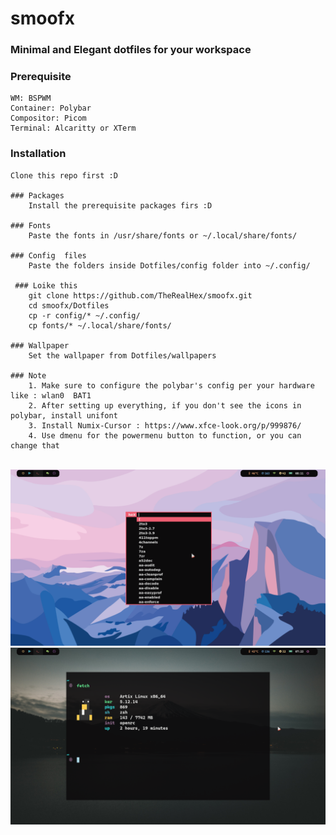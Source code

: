 # smoofx

### <b>Minimal</b> and <b>Elegant</b> dotfiles for your workspace

### Prerequisite
    WM: BSPWM
    Container: Polybar
    Compositor: Picom
    Terminal: Alcaritty or XTerm

### Installation

    Clone this repo first :D

    ### Packages
        Install the prerequisite packages firs :D

    ### Fonts
        Paste the fonts in /usr/share/fonts or ~/.local/share/fonts/

    ### Config  files
        Paste the folders inside Dotfiles/config folder into ~/.config/
            
     ### Loike this
        git clone https://github.com/TheRealHex/smoofx.git
        cd smoofx/Dotfiles
        cp -r config/* ~/.config/
        cp fonts/* ~/.local/share/fonts/

    ### Wallpaper
        Set the wallpaper from Dotfiles/wallpapers

    ### Note
        1. Make sure to configure the polybar's config per your hardware like : wlan0  BAT1
        2. After setting up everything, if you don't see the icons in polybar, install unifont
        3. Install Numix-Cursor : https://www.xfce-look.org/p/999876/
        4. Use dmenu for the powermenu button to function, or you can change that
<br>
<img src="https://github.com/TheRealHex/smoofx/blob/main/snaps/1.png">
<img src="https://github.com/TheRealHex/smoofx/blob/main/snaps/2.png">

